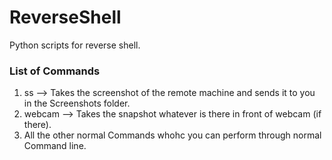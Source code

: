 # ReverseShell
Python scripts for reverse shell.
### List of Commands
1. ss --> Takes the screenshot of the remote machine and sends it to you in the Screenshots folder.
2. webcam --> Takes the snapshot whatever is there in front of webcam (if there).
3. All the other normal Commands whohc you can perform through normal Command line.
